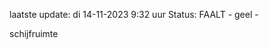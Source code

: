 laatste update: 
di 14-11-2023  9:32   uur 
Status: FAALT - geel - 
<div class="service Y">schijfruimte</div>